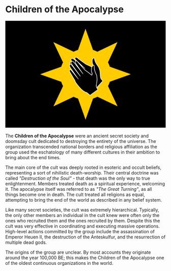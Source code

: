 # Children of the Apocalypse

![](https://raw.githubusercontent.com/lel-rc/Ornia-Wiki/master/assets/childrenoftheapocalypse.png)

The **Children of the Apocalypse** were an ancient secret society and doomsday cult dedicated to destroying the entirety of the universe. The organization transcended national borders and religious affiliation as the group used the eschatology of many different cultures in their ambition to bring about the end times.

The main core of the cult was deeply rooted in esoteric and occult beliefs, representing a sort of nihilistic death-worship. Their central doctrine was called *"Destruction of the Soul"* - that death was the only way to true enlightenment. Members treated death as a spiritual experience, welcoming it. The apocalypse itself was referred to as *"The Great Turning"*, as all things become one in death. The cult treated all religions as equal, attempting to bring the end of the world as described in any belief system.

Like many secret societies, the cult was extremely hierarchical. Typically, the only other members an individual in the cult knew were often only the ones who recruited them and the ones recruited by them. Despite this the cult was very effective in coordinating and executing massive operations. High-level actions committed by the group include the assassination of Emperor Heuen II, the destruction of the Anteskulfur, and the resurrection of multiple dead gods.

The origins of the group are unclear. By most accounts they originate around the year 100,000 BE; this makes the Children of the Apocalypse one of the oldest continuous organizations in the world. 